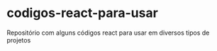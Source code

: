 # codigos-react-para-usar
Repositório com alguns códigos react para usar em diversos tipos de projetos
